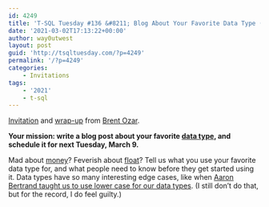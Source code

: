 ```yaml
---
id: 4249
title: 'T-SQL Tuesday #136 &#8211; Blog About Your Favorite Data Type (Or Least Favorite)'
date: '2021-03-02T17:13:22+00:00'
author: way0utwest
layout: post
guid: 'http://tsqltuesday.com/?p=4249'
permalink: '/?p=4249'
categories:
    - Invitations
tags:
    - '2021'
    - t-sql
---
```


[Invitation](https://www.brentozar.com/archive/2021/03/tsql2sday-136-invitation-blog-about-your-favorite-data-type-or-least-favorite/) and [wrap-up](https://www.brentozar.com/archive/2021/03/tsql2sday-136-wrap-up-your-favorite-and-least-favorite-data-types/) from [Brent Ozar](https://www.brentozar.com/blog/).

**Your mission: write a blog post about your favorite [data type](https://docs.microsoft.com/en-us/sql/t-sql/data-types/data-types-transact-sql), and schedule it for next Tuesday, March 9.**

Mad about [money](https://docs.microsoft.com/en-us/sql/t-sql/data-types/money-and-smallmoney-transact-sql)? Feverish about [float](https://docs.microsoft.com/en-us/sql/t-sql/data-types/float-and-real-transact-sql)? Tell us what you use your favorite data type for, and what people need to know before they get started using it. Data types have so many interesting edge cases, like when [Aaron Bertrand taught us to use lower case for our data types](https://www.sentryone.com/blog/aaronbertrand/backtobasics-lower-case-data-types). (I still don’t do that, but for the record, I do feel guilty.)